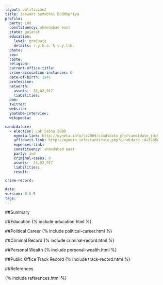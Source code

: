 ```yaml
---
layout: politician2
title: Jaswant Somabhai Buddhpriya
profile: 
  party: ind
  constituency: ahmedabad east
  state: gujarat
  education: 
    level: graduate
    details: t.y.b.a. & s.y.llb.
  photo: 
  sex: 
  caste: 
  religion: 
  current-office-title: 
  crime-accusation-instances: 0
  date-of-birth: 1946
  profession: 
  networth: 
    assets:  28,02,917
    liabilities: 
  pan: 
  twitter: 
  website: 
  youtube-interview: 
  wikipedia: 

candidature: 
  - election: Lok Sabha 2009
    myneta-link: http://myneta.info/ls2009/candidate.php?candidate_id=5785
    affidavit-link: http://myneta.info/candidate.php?candidate_id=5785&scan=original
    expenses-link: 
    constituency: ahmedabad east 
    party: ind
    criminal-cases: 0
    assets:  28,02,917
    liabilities: 
    result:  

crime-record: 

date: 
version: 0.0.5
tags: 
---
```

##Summary


##Education
{% include education.html %}


##Political Career
{% include political-career.html %}


##Criminal Record
{% include criminal-record.html %}


##Personal Wealth
{% include personal-wealth.html %}


##Public Office Track Record
{% include track-record.html %}


##References


{% include references.html %}
